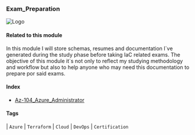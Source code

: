 ### Exam_Preparation
![Logo](https://private-user-images.githubusercontent.com/128706169/257736249-c3db2bd8-4326-4076-b9c4-f6386b6dd61b.png?jwt=eyJhbGciOiJIUzI1NiIsInR5cCI6IkpXVCJ9.eyJpc3MiOiJnaXRodWIuY29tIiwiYXVkIjoicmF3LmdpdGh1YnVzZXJjb250ZW50LmNvbSIsImtleSI6ImtleTUiLCJleHAiOjE3MTE0NTMxNjUsIm5iZiI6MTcxMTQ1Mjg2NSwicGF0aCI6Ii8xMjg3MDYxNjkvMjU3NzM2MjQ5LWMzZGIyYmQ4LTQzMjYtNDA3Ni1iOWM0LWY2Mzg2YjZkZDYxYi5wbmc_WC1BbXotQWxnb3JpdGhtPUFXUzQtSE1BQy1TSEEyNTYmWC1BbXotQ3JlZGVudGlhbD1BS0lBVkNPRFlMU0E1M1BRSzRaQSUyRjIwMjQwMzI2JTJGdXMtZWFzdC0xJTJGczMlMkZhd3M0X3JlcXVlc3QmWC1BbXotRGF0ZT0yMDI0MDMyNlQxMTM0MjVaJlgtQW16LUV4cGlyZXM9MzAwJlgtQW16LVNpZ25hdHVyZT1kMzg4ZTRkNmM3OTIwOTIxZDk2Y2QxYmRjYzUzYWM5MDFhMzlhYTU3ZGVkNTY1Nzc1ZTI5ZWE0ZjliNGYyMTVkJlgtQW16LVNpZ25lZEhlYWRlcnM9aG9zdCZhY3Rvcl9pZD0wJmtleV9pZD0wJnJlcG9faWQ9MCJ9.H5rriEtSrDgD7TFEB8CCf0eVbzEk3dw1g-vW7wffqQs)

#### Related to this module
In this module I will store schemas, resumes and documentation I´ve generated during the study phase before taking IaC related exams. The objective of this module it´s not only to reflect my studying methodology and workflow but also to help anyone who may need
this documentation to prepare por said exams.

#### Index
-  [Az-104_Azure_Administrator](https://just-c0d3.github.io/Martin_Fernandez/Az_104)



#### Tags
| `Azure` | `Terraform` | `Cloud` | `DevOps` | `Certification`
